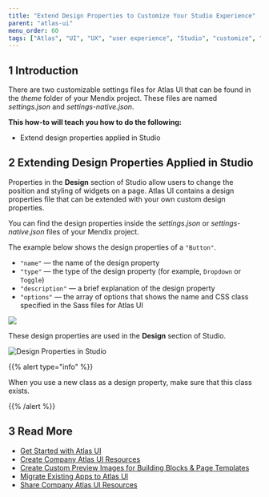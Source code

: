 ```yaml
---
title: "Extend Design Properties to Customize Your Studio Experience"
parent: "atlas-ui"
menu_order: 60
tags: ["Atlas", "UI", "UX", "user experience", "Studio", "customize", "custom"]
---
```


## 1 Introduction

There are two customizable settings files for Atlas UI that can be found in the *theme* folder of your Mendix project. These files are named *settings.json* and *settings-native.json*.

**This how-to will teach you how to do the following:**

* Extend design properties applied in Studio

## 2 Extending Design Properties Applied in Studio

Properties in the **Design** section of Studio allow users to change the position and styling of widgets on a page. Atlas UI contains a design properties file that can be extended with your own custom design properties.

You can find the design properties inside the *settings.json* or *settings-native.json* files of your Mendix project.

The example below shows the design properties of a `"Button"`. 

* `"name"` — the name of the design property
* `"type"` — the type of the design property (for example, `Dropdown` or `Toggle`)
* `"description"` — a brief explanation of the design property
* `"options"` — the array of options that shows the name and CSS class specified in the Sass files for Atlas UI

![](attachments/howto/extend_settings.png)

These design properties are used in the **Design** section of Studio.

![Design Properties in Studio](attachments/extend-design-properties-to-customize/button-design-properties.png)

{{% alert type="info" %}}

When you use a new class as a design property, make sure that this class exists.

{{% /alert %}}

## 3 Read More

* [Get Started with Atlas UI](get-started-with-atlasui)
* [Create Company Atlas UI Resources](create-company-atlas-ui-resources)
* [Create Custom Preview Images for Building Blocks & Page Templates](create-custom-preview-images-for-building-blocks-and-page-templates)
* [Migrate Existing Apps to Atlas UI](migrate-existing-projects-to-atlasui)
* [Share Company Atlas UI Resources](share-company-atlas-ui-resources)
